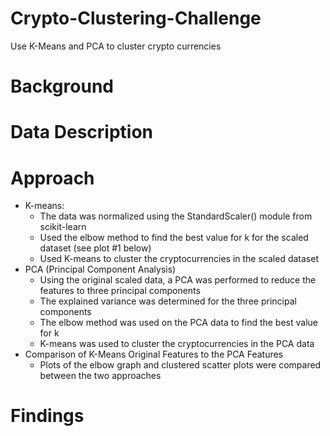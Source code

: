 # Crypto-Clustering-Challenge
Use K-Means and PCA to cluster crypto currencies

# Background


# Data Description


# Approach
- K-means:
  - The data was normalized using the StandardScaler() module from scikit-learn
  - Used the elbow method to find the best value for k for the scaled dataset (see plot #1 below)
  - Used K-means to cluster the cryptocurrencies in the scaled dataset
- PCA (Principal Component Analysis)
  - Using the original scaled data, a PCA was performed to reduce the features to three principal components
  - The explained variance was determined for the three principal components
  - The elbow method was used on the PCA data to find the best value for k
  - K-means was used to cluster the cryptocurrencies in the PCA data
- Comparison of K-Means Original Features to the PCA Features
  - Plots of the elbow graph and clustered scatter plots were compared between the two approaches

# Findings
